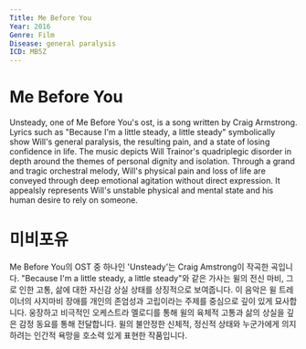 ```yaml
---
Title: Me Before You
Year: 2016
Genre: Film
Disease: general paralysis
ICD: MB5Z
---
```


# Me Before You

Unsteady, one of Me Before You's ost, is a song written by Craig Armstrong. Lyrics such as "Because I'm a little steady, a little steady" symbolically show Will's general paralysis, the resulting pain, and a state of losing confidence in life. The music depicts Will Trainor's quadriplegic disorder in depth around the themes of personal dignity and isolation. Through a grand and tragic orchestral melody, Will's physical pain and loss of life are conveyed through deep emotional agitation without direct expression. It appealsly represents Will's unstable physical and mental state and his human desire to rely on someone.

# 미비포유

Me Before You의 OST 중 하나인 'Unsteady'는 Craig Amstrong이 작곡한 곡입니다. "Because I'm a little steady, a little steady"와 같은 가사는 윌의 전신 마비, 그로 인한 고통, 삶에 대한 자신감 상실 상태를 상징적으로 보여줍니다. 이 음악은 윌 트레이너의 사지마비 장애를 개인의 존엄성과 고립이라는 주제를 중심으로 깊이 있게 묘사합니다. 웅장하고 비극적인 오케스트라 멜로디를 통해 윌의 육체적 고통과 삶의 상실을 깊은 감정 동요를 통해 전달합니다. 윌의 불안정한 신체적, 정신적 상태와 누군가에게 의지하려는 인간적 욕망을 호소력 있게 표현한 작품입니다.
